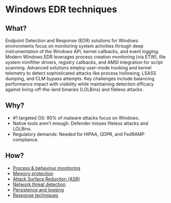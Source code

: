 # Windows EDR techniques

## What?

Endpoint Detection and Response (EDR) solutions for Windows environments focus on monitoring system activities 
through deep instrumentation of the Windows API, kernel callbacks, and event logging. Modern Windows EDR leverages 
process creation monitoring (via ETW), file system minifilter drivers, registry callbacks, and AMSI integration 
for script scanning. Advanced solutions employ user-mode hooking and kernel telemetry to detect sophisticated 
attacks like process hollowing, LSASS dumping, and CLM bypass attempts. Key challenges include balancing performance 
impact with visibility while maintaining detection efficacy against living-off-the-land binaries (LOLBins) and 
fileless attacks.

## Why?

* #1 targeted OS: 90% of malware attacks focus on Windows.
* Native tools aren’t enough: Defender misses fileless attacks and LOLBins.
* Regulatory demands: Needed for HIPAA, GDPR, and FedRAMP compliance.

## How?

* [Process & behaviour monitoring](process.md)
* [Memory protection](memory.md)
* [Attack Surface Reduction (ASR)](asr.md)
* [Network threat detection](network.md)
* [Persistence and logging](logging.md)
* [Response techniques](response.md)